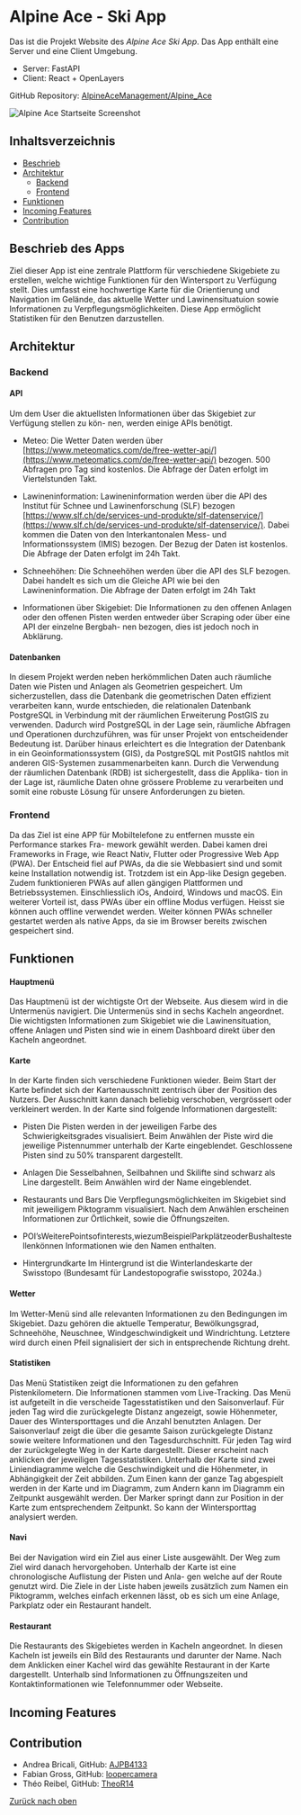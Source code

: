 <a id=start></a>

# Alpine Ace - Ski App

Das ist die Projekt Website des *Alpine Ace Ski App*. Das App enthält eine Server und eine Client Umgebung.
- Server: FastAPI
- Client: React + OpenLayers

GitHub Repository: [AlpineAceManagement/Alpine_Ace](https://github.com/AlpineAceManagement/Alpine_Ace)

![Alpine Ace Startseite Screenshot](images/Startseite.png)

## Inhaltsverzeichnis
- [Beschrieb](#beschrieb)
- [Architektur](#architektur)
    - [Backend](#backend)
    - [Frontend](#frontend)   
- [Funktionen](#funktionen)
- [Incoming Features](#features)
- [Contribution](#contribution)

## Beschrieb des Apps
<a id=beschrieb></a>

Ziel dieser App ist eine zentrale Plattform für verschiedene Skigebiete zu erstellen, welche wichtige Funktionen für den Wintersport zu Verfügung stellt. Dies umfasst eine hochwertige Karte für die Orientierung und Navigation im Gelände, das aktuelle Wetter und Lawinensituatuion sowie Informationen zu Verpflegungsmöglichkeiten. Diese App ermöglicht Statistiken für den Benutzen darzustellen.

## Architektur
<a id=archtitektur></a>

### Backend
<a id=backend></a>

#### API
Um dem User die aktuellsten Informationen über das Skigebiet zur Verfügung stellen zu kön- nen, werden einige APIs benötigt.

- Meteo: Die Wetter Daten werden über [https://www.meteomatics.com/de/free-wetter-api/](https://www.meteomatics.com/de/free-wetter-api/) bezogen. 500 Abfragen pro Tag sind kostenlos. Die Abfrage der Daten erfolgt im Viertelstunden Takt.

- Lawineninformation: Lawineninformation werden über die API des Institut für Schnee und Lawinenforschung (SLF) bezogen [https://www.slf.ch/de/services-und-produkte/slf-datenservice/](https://www.slf.ch/de/services-und-produkte/slf-datenservice/). Dabei kommen die Daten von den Interkantonalen Mess- und Informationssystem (IMIS) bezogen. Der Bezug der Daten ist kostenlos. Die Abfrage der Daten erfolgt im 24h Takt.

- Schneehöhen: Die Schneehöhen werden über die API des SLF bezogen. Dabei handelt es sich um die Gleiche API wie bei den Lawineninformation. Die Abfrage der Daten erfolgt im 24h Takt

- Informationen über Skigebiet: Die Informationen zu den offenen Anlagen oder den offenen Pisten werden entweder über Scraping oder über eine API der einzelne Bergbah- nen bezogen, dies ist jedoch noch in Abklärung.

#### Datenbanken
In diesem Projekt werden neben herkömmlichen Daten auch räumliche Daten wie Pisten und Anlagen als Geometrien gespeichert. Um sicherzustellen, dass die Datenbank die geometrischen Daten effizient verarbeiten kann, wurde entschieden, die relationalen Datenbank PostgreSQL in Verbindung mit der räumlichen Erweiterung PostGIS zu verwenden. Dadurch wird PostgreSQL in der Lage sein, räumliche Abfragen und Operationen durchzuführen, was für unser Projekt von entscheidender Bedeutung ist. Darüber hinaus erleichtert es die Integration der Datenbank in ein Geoinformationssystem (GIS), da PostgreSQL mit PostGIS nahtlos mit anderen GIS-Systemen zusammenarbeiten kann.
Durch die Verwendung der räumlichen Datenbank (RDB) ist sichergestellt, dass die Applika- tion in der Lage ist, räumliche Daten ohne grössere Probleme zu verarbeiten und somit eine robuste Lösung für unsere Anforderungen zu bieten.

### Frontend
<a id=frontend></a>

Da das Ziel ist eine APP für Mobiltelefone zu entfernen musste ein Performance starkes Fra- mework gewählt werden. Dabei kamen drei Frameworks in Frage, wie React Nativ, Flutter oder Progressive Web App (PWA).
Der Entscheid fiel auf PWAs, da die sie Webbasiert sind und somit keine Installation notwendig ist. Trotzdem ist ein App-like Design gegeben. Zudem funktionieren PWAs auf allen gängigen Plattformen und Betriebssystemen. Einschliesslich iOs, Andoird, Windows und macOS. Ein weiterer Vorteil ist, dass PWAs über ein offline Modus verfügen. Heisst sie können auch offline verwendet werden. Weiter können PWAs schneller gestartet werden als native Apps, da sie im Browser bereits zwischen gespeichert sind.

## Funktionen
<a id=funktionen></a>

#### Hauptmenü
Das Hauptmenü ist der wichtigste Ort der Webseite. Aus diesem wird in die Untermenüs navigiert. Die Untermenüs sind in sechs Kacheln angeordnet. Die wichtigsten Informationen zum Skigebiet wie die Lawinensituation, offene Anlagen und Pisten sind wie in einem Dashboard direkt über den Kacheln angeordnet.

#### Karte
In der Karte finden sich verschiedene Funktionen wieder. Beim Start der Karte befindet sich der Kartenausschnitt zentrisch über der Position des Nutzers. Der Ausschnitt kann danach beliebig verschoben, vergrössert oder verkleinert werden. In der Karte sind folgende Informationen dargestellt:

- Pisten Die Pisten werden in der jeweiligen Farbe des Schwierigkeitsgrades visualisiert. Beim Anwählen der Piste wird die jeweilige Pistennummer unterhalb der Karte eingeblendet. Geschlossene Pisten sind zu 50% transparent dargestellt.

- Anlagen Die Sesselbahnen, Seilbahnen und Skilifte sind schwarz als Line dargestellt. Beim Anwählen wird der Name eingeblendet.

- Restaurants und Bars Die Verpflegungsmöglichkeiten im Skigebiet sind mit jeweiligem Piktogramm visualisiert. Nach dem Anwählen erscheinen Informationen zur Örtlichkeit, sowie die Öffnungszeiten.

- POI’sWeiterePointsofinterests,wiezumBeispielParkplätzeoderBushaltestellenkönnen Informationen wie den Namen enthalten.

- Hintergrundkarte Im Hintergrund ist die Winterlandeskarte der Swisstopo (Bundesamt für Landestopografie swisstopo, 2024a.)

#### Wetter
Im Wetter-Menü sind alle relevanten Informationen zu den Bedingungen im Skigebiet. Dazu gehören die aktuelle Temperatur, Bewölkungsgrad, Schneehöhe, Neuschnee, Windgeschwindigkeit und Windrichtung. Letztere wird durch einen Pfeil signalisiert der sich in entsprechende Richtung dreht.

#### Statistiken
Das Menü Statistiken zeigt die Informationen zu den gefahren Pistenkilometern. Die Informationen stammen vom Live-Tracking. Das Menü ist aufgeteilt in die verscheide Tagesstatistiken und den Saisonverlauf. Für jeden Tag wird die zurückgelegte Distanz angezeigt, sowie Höhenmeter, Dauer des Wintersporttages und die Anzahl benutzten Anlagen. Der Saisonverlauf zeigt die über die gesamte Saison zurückgelegte Distanz sowie weitere Informationen und den Tagesdurchschnitt. Für jeden Tag wird der zurückgelegte Weg in der Karte dargestellt. Dieser erscheint nach anklicken der jeweiligen Tagesstatistiken. Unterhalb der Karte sind zwei Liniendiagramme welche die Geschwindigkeit und die Höhenmeter, in Abhängigkeit der Zeit abbilden. Zum Einen kann der ganze Tag abgespielt werden in der Karte und im Diagramm, zum Andern kann im Diagramm ein Zeitpunkt ausgewählt werden. Der Marker springt dann zur Position in der Karte zum entsprechendem Zeitpunkt. So kann der Wintersporttag analysiert werden.

#### Navi
Bei der Navigation wird ein Ziel aus einer Liste ausgewählt. Der Weg zum Ziel wird danach hervorgehoben. Unterhalb der Karte ist eine chronologische Auflistung der Pisten und Anla- gen welche auf der Route genutzt wird. Die Ziele in der Liste haben jeweils zusätzlich zum Namen ein Piktogramm, welches einfach erkennen lässt, ob es sich um eine Anlage, Parkplatz oder ein Restaurant handelt.

#### Restaurant
Die Restaurants des Skigebietes werden in Kacheln angeordnet. In diesen Kacheln ist jeweils ein Bild des Restaurants und darunter der Name. Nach dem Anklicken einer Kachel wird das gewählte Restaurant in der Karte dargestellt. Unterhalb sind Informationen zu Öffnungszeiten und Kontaktinformationen wie Telefonnummer oder Webseite.

## Incoming Features
<a id=features></a>

## Contribution
<a id=contribution></a>

- Andrea Bricali, GitHub: [AJPB4133](https://github.com/AJPB4133)
- Fabian Gross, GitHub: [loopercamera](https://github.com/loopercamera)
- Théo Reibel, GitHub: [TheoR14](https://github.com/TheoR14)


[Zurück nach oben](#start)
